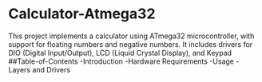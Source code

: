 # Calculator-Atmega32
This project implements a calculator using ATmega32 microcontroller, with support for floating numbers and negative numbers. It includes drivers for DIO (Digital Input/Output), LCD (Liquid Crystal Display), and Keypad
##Table-of-Contents
-Introduction
-Hardware Requirements
-Usage
-Layers and Drivers
